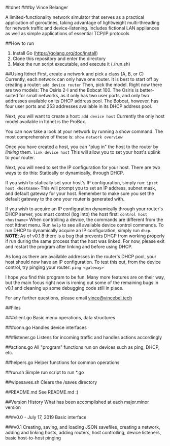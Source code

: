 #ltdnet
###by Vince Belanger

A limited-functionality network simulator that serves as a practical application of goroutines, taking advantage of lightweight multi-threading for network traffic and device-listening.
Includes fictional LAN appliances as well as simple applications of essential TCP/IP protocols

##How to run
1. Install Go (https://golang.org/doc/install)
2. Clone this repository and enter the directory
3. Make the run script executable, and execute it (./run.sh)

##Using ltdnet
First, create a network and pick a class (A, B, or C)
Currently, each network can only have one router. It is best to start off by creating a router:
`add device router`
Then, pick the model. Right now there are two models: The Osiris 2-I and the Bobcat 100. The Osiris is better-suited for small networks, as it only has two user ports, and only two addresses available on its DHCP address pool. The Bobcat, however, has four user ports and 253 addresses available in its DHCP address pool.

Next, you will want to create a host:
`add device host`
Currently the only host model available in ltdnet is the ProBox.

You can now take a look at your network by running a show command. The most comprehensive of these is:
`show network overview`

Once you have created a host, you can "plug in" the host to the router by *linking* them.
`link device host`
This will allow you to set your host's uplink to your router.

Next, you will need to set the IP configuration for your host. There are two ways to do this: Statically or dynamically, through DHCP.

If you wish to statically set your host's IP configuration, simply run:
`ipset host <hostname>`
This will prompt you to set an IP address, subnet mask, and default gateway for your host. Remember to make sure you set the default gateway to the one your router is generated with.

If you wish to acquire an IP configuration dynamically through your router's DHCP server, you must control (log into) the host first:
`control host <hostname>`
When controlling a device, the commands are different from the root ltdnet menu. Run `help` to see all available device control commands.
To run DHCP to dynamically acquire an IP configuration, simply run `dhcp`.
**NOTE**: As of v0.1.8 there is a bug that prevents DHCP from working properly if run during the same process that the host was linked. For now, please exit and restart the program after linking and before using DHCP.

As long as there are available addresses in the router's DHCP pool, your host should now have an IP configuration. To test this out, from the device control, try pinging your router:
`ping <gateway>`

I hope you find this program to be fun. Many more features are on their way, but the main focus right now is ironing out some of the remaining bugs in v0.1 and cleaning up some debugging code still in place.

For any further questions, please email vince@vincebel.tech

##Files

###client.go
Basic menu operations, data structures

###conn.go
Handles device interfaces

###listener.go
Listens for incoming traffic and handles actions accordingly

##actions.go
All "program" functions run on devices such as ping, DHCP, etc.

##helpers.go
Helper functions for common operations

##run.sh
Simple run script to run *.go

##wipesaves.sh
Clears the /saves directory

##README.md
See README.md :)

##Version History
What has been accomplished at each major.minor version

###v0.0 - July 17, 2019
Basic interface

###v0.1
Creating, saving, and loading JSON savefiles, creating a network, adding and linking hosts, adding routers, host controlling, device listeners, basic host-to-host pinging
